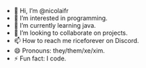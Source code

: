 - 👋 Hi, I’m @nicolaifr
- 👀 I’m interested in programming.
- 🌱 I’m currently learning java.
- 💞️ I’m looking to collaborate on projects.
- 📫 How to reach me riceforever on Discord.
- 😄 Pronouns: they/them/xe/xim.
- ⚡ Fun fact: I code.

<!---
nicolaifr/nicolaifr is a ✨ special ✨ repository because its `README.md` (this file) appears on your GitHub profile.
You can click the Preview link to take a look at your changes.
--->
